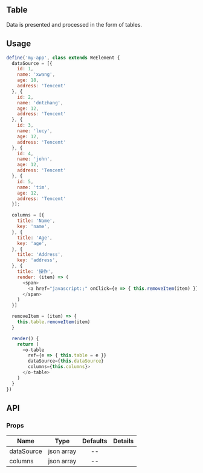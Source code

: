 ## Table  

Data is presented and processed in the form of tables.

## Usage

```js
define('my-app', class extends WeElement {
  dataSource = [{
    id: 1,
    name: 'xwang',
    age: 18,
    address: 'Tencent'
  }, {
    id: 2,
    name: 'dntzhang',
    age: 12,
    address: 'Tencent'
  }, {
    id: 3,
    name: 'lucy',
    age: 12,
    address: 'Tencent'
  }, {
    id: 4,
    name: 'john',
    age: 12,
    address: 'Tencent'
  }, {
    id: 5,
    name: 'tim',
    age: 12,
    address: 'Tencent'
  }];

  columns = [{
    title: 'Name',
    key: 'name',
  }, {
    title: 'Age',
    key: 'age',
  }, {
    title: 'Address',
    key: 'address',
  }, {
    title: '操作',
    render: (item) => (
      <span>
        <a href="javascript:;" onClick={e => { this.removeItem(item) }}>Delete</a>
      </span>
    )
  }]

  removeItem = (item) => {
    this.table.removeItem(item)
  }

  render() {
    return (
      <o-table 
        ref={e => { this.table = e }} 
        dataSource={this.dataSource} 
        columns={this.columns}>
      </o-table>
    )
  }
})
```

## API

### Props

|  **Name**  | **Type**        | **Defaults**  | **Details**  |
| ------------- |:-------------:|:-----:|:-------------:|
| dataSource  | json array |   --    |           |
| columns  | json array |   --    |           |